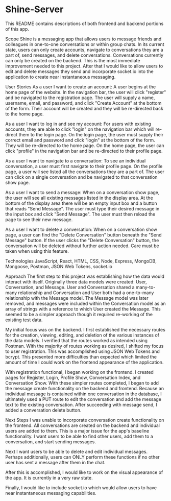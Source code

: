 # Shine-Server
This README contains descriptions of both frontend and backend portions of this app.

Scope
Shine is a messaging app that allows users to message friends and colleagues in one-to-one conversations or within group chats. In its current state, users can only create accounts, navigate to conversations they are a part of, send messages, and delete conversations. Conversations currently can only be created on the backend. This is the most immediate improvement needed to this project. After that I would like to allow users to edit and delete messages they send and incorporate socket.io into the application to create near instantaneous messaging.

User Stories
As a user I want to create an account: A user begins at the home page of the website. In the navigation bar, the user will click "register" and be navigated to the registration page. The user will supply a name, username, email, and password, and click "Create Account" at the bottom of the form. Their account will be created and they will be re-directed back to the home page.

As a user I want to log in and see my account: For users with existing accounts, they are able to click "login" on the navigation bar which will re-direct them to the login page. On the login page, the user must supply their correct email and password and click "login" at the bottom of the form. They will be re-directed to the home page. On the home page, the user can click "profile" in the navigation bar and be re-directed to their profile page.

As a user I want to navigate to a conversation: To see an individual conversation, a user must first navigate to their profile page. On the profile page, a user will see listed all the conversations they are a part of. The user can click on a single conversation and be navigated to that conversation show page. 

As a user I want to send a message: When on a conversation show page, the user will see all existing messages listed in the display area. At the bottom of the display area there will be an empty input box and a button that reads "Send Message". The user must type their desired message in the input box and click "Send Message". The user must then reload the page to see their new message.

As a user I want to delete a conversation: When on a conversation show page, a user can find the "Delete Conversation" button beneath the "Send Message" button. If the user clicks the "Delete Conversation" button, the conversation will be deleted without further action needed. Care must be taken when using this feature.

Technologies
JavaScript, React, HTML, CSS, Node, Express, MongoDB, Mongoose, Postman, JSON Web Tokens, socket.io 

Approach
The first step to this project was establishing how the data would interact with itself. Originally three data models were created: User, Conversation, and Message. User and Conversation shared a many-to-many relationship and Conversation and User both had a one-to-many relationship with the Message model. The Message model was later removed, and messages were included within the Conversation model as an array of strings with a reference to which User created the Message. This seemed to be a simpler approach though it required re-working of the existing test data.

My initial focus was on the backend. I first established the necessary routes for the creation, viewing, editing, and deletion of the various instances of the data models. I verified that the routes worked as intended using Postman. With the majority of routes working as desired, I shifted my focus to user registration. This was accomplished using JSON Web Tokens and bcrypt. This presented more difficulties than expected which limited the amount of time I could work on the frontend appearance of the application. 

With registration functional, I began working on the frontend. I created pages for Register, Login, Profile Show, Conversation Index, and Conversation Show. With these simpler routes completed, I began to add the message create functionality on the backend and frontend. Because an individual message is contained within one conversation in the database, I ultimately used a PUT route to edit the conversation and add the message text to the existing conversation. After succeeding with message send, I added a conversation delete button.

Next Steps
I was unable to incorporate conversation create functionality on the frontend. All conversations are created on the backend and individual users are added to them. This is a major issue for the app's baseline functionality. I want users to be able to find other users, add them to a conversation, and start sending messages.

Next I want users to be able to delete and edit individual messages. Perhaps additionally, users can ONLY perform these functions if no other user has sent a message after them in the chat.

After this is accomplished, I would like to work on the visual appearance of the app. It is currently in a very raw state.

Finally, I would like to include socket.io which would allow users to have near instantaneous messaging capabilities.
